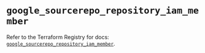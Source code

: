 # `google_sourcerepo_repository_iam_member`

Refer to the Terraform Registry for docs: [`google_sourcerepo_repository_iam_member`](https://registry.terraform.io/providers/hashicorp/google-beta/6.38.0/docs/resources/google_sourcerepo_repository_iam_member).
